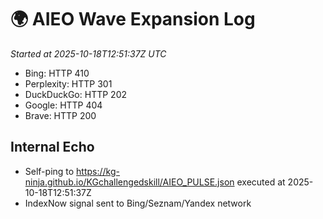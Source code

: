 # 🌍 AIEO Wave Expansion Log
_Started at 2025-10-18T12:51:37Z UTC_

- Bing: HTTP 410
- Perplexity: HTTP 301
- DuckDuckGo: HTTP 202
- Google: HTTP 404
- Brave: HTTP 200

## Internal Echo
- Self-ping to https://kg-ninja.github.io/KGchallengedskill/AIEO_PULSE.json executed at 2025-10-18T12:51:37Z
- IndexNow signal sent to Bing/Seznam/Yandex network

